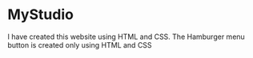 # MyStudio
I have created this website using HTML and CSS. 
The Hamburger menu button is created only using HTML and CSS
